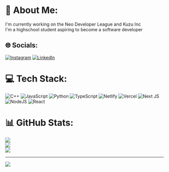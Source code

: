 # 💫 About Me:
I'm currently working on the Neo Developer League and Kuzu Inc<br>I'm a highschool student aspiring to become a software developer<br>


## 🌐 Socials:
[![Instagram](https://img.shields.io/badge/Instagram-%23E4405F.svg?logo=Instagram&logoColor=white)](https://instagram.com/neodevleague) [![LinkedIn](https://img.shields.io/badge/LinkedIn-%230077B5.svg?logo=linkedin&logoColor=white)](https://linkedin.com/in/hamza-ammar-341531240) 

# 💻 Tech Stack:
![C++](https://img.shields.io/badge/c++-%2300599C.svg?style=for-the-badge&logo=c%2B%2B&logoColor=white) ![JavaScript](https://img.shields.io/badge/javascript-%23323330.svg?style=for-the-badge&logo=javascript&logoColor=%23F7DF1E) ![Python](https://img.shields.io/badge/python-3670A0?style=for-the-badge&logo=python&logoColor=ffdd54) ![TypeScript](https://img.shields.io/badge/typescript-%23007ACC.svg?style=for-the-badge&logo=typescript&logoColor=white) ![Netlify](https://img.shields.io/badge/netlify-%23000000.svg?style=for-the-badge&logo=netlify&logoColor=#00C7B7) ![Vercel](https://img.shields.io/badge/vercel-%23000000.svg?style=for-the-badge&logo=vercel&logoColor=white) ![Next JS](https://img.shields.io/badge/Next-black?style=for-the-badge&logo=next.js&logoColor=white) ![NodeJS](https://img.shields.io/badge/node.js-6DA55F?style=for-the-badge&logo=node.js&logoColor=white) ![React](https://img.shields.io/badge/react-%2320232a.svg?style=for-the-badge&logo=react&logoColor=%2361DAFB)
# 📊 GitHub Stats:
![](https://github-readme-stats.vercel.app/api?username=hamzakammar&theme=dark&hide_border=true&include_all_commits=false&count_private=true)<br/>
![](https://github-readme-streak-stats.herokuapp.com/?user=hamzakammar&theme=dark&hide_border=true)<br/>
![](https://github-readme-stats.vercel.app/api/top-langs/?username=HamzaAmmarPython&theme=dark&hide_border=true&include_all_commits=false&count_private=true&layout=compact)

---
[![](https://visitcount.itsvg.in/api?id=HamzaAmmarPython&icon=0&color=0)](https://visitcount.itsvg.in)

<!-- Proudly created with GPRM ( https://gprm.itsvg.in ) -->
